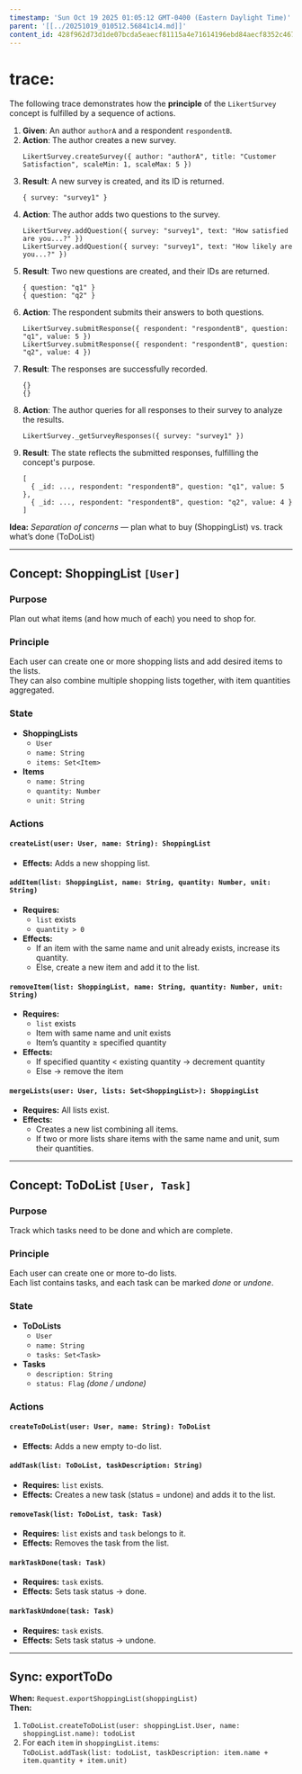 ```yaml
---
timestamp: 'Sun Oct 19 2025 01:05:12 GMT-0400 (Eastern Daylight Time)'
parent: '[[../20251019_010512.56841c14.md]]'
content_id: 428f962d73d1de07bcda5eaecf81115a4e71614196ebd84aecf8352c46769fa8
---
```


# trace:

The following trace demonstrates how the **principle** of the `LikertSurvey` concept is fulfilled by a sequence of actions.

1. **Given**: An author `authorA` and a respondent `respondentB`.
2. **Action**: The author creates a new survey.
   ```
   LikertSurvey.createSurvey({ author: "authorA", title: "Customer Satisfaction", scaleMin: 1, scaleMax: 5 })
   ```
3. **Result**: A new survey is created, and its ID is returned.
   ```
   { survey: "survey1" }
   ```
4. **Action**: The author adds two questions to the survey.
   ```
   LikertSurvey.addQuestion({ survey: "survey1", text: "How satisfied are you...?" })
   LikertSurvey.addQuestion({ survey: "survey1", text: "How likely are you...?" })
   ```
5. **Result**: Two new questions are created, and their IDs are returned.
   ```
   { question: "q1" }
   { question: "q2" }
   ```
6. **Action**: The respondent submits their answers to both questions.
   ```
   LikertSurvey.submitResponse({ respondent: "respondentB", question: "q1", value: 5 })
   LikertSurvey.submitResponse({ respondent: "respondentB", question: "q2", value: 4 })
   ```
7. **Result**: The responses are successfully recorded.
   ```
   {}
   {}
   ```
8. **Action**: The author queries for all responses to their survey to analyze the results.
   ```
   LikertSurvey._getSurveyResponses({ survey: "survey1" })
   ```
9. **Result**: The state reflects the submitted responses, fulfilling the concept's purpose.
   ```
   [
     { _id: ..., respondent: "respondentB", question: "q1", value: 5 },
     { _id: ..., respondent: "respondentB", question: "q2", value: 4 }
   ]
   ```

**Idea:** *Separation of concerns* — plan what to buy (ShoppingList) vs. track what’s done (ToDoList)

***

## **Concept: ShoppingList** `[User]`

### **Purpose**

Plan out what items (and how much of each) you need to shop for.

### **Principle**

Each user can create one or more shopping lists and add desired items to the lists.\
They can also combine multiple shopping lists together, with item quantities aggregated.

### **State**

* **ShoppingLists**
  * `User`
  * `name: String`
  * `items: Set<Item>`
* **Items**
  * `name: String`
  * `quantity: Number`
  * `unit: String`

### **Actions**

#### `createList(user: User, name: String): ShoppingList`

* **Effects:** Adds a new shopping list.

#### `addItem(list: ShoppingList, name: String, quantity: Number, unit: String)`

* **Requires:**
  * `list` exists
  * `quantity > 0`
* **Effects:**
  * If an item with the same name and unit already exists, increase its quantity.
  * Else, create a new item and add it to the list.

#### `removeItem(list: ShoppingList, name: String, quantity: Number, unit: String)`

* **Requires:**
  * `list` exists
  * Item with same name and unit exists
  * Item’s quantity ≥ specified quantity
* **Effects:**
  * If specified quantity < existing quantity → decrement quantity
  * Else → remove the item

#### `mergeLists(user: User, lists: Set<ShoppingList>): ShoppingList`

* **Requires:** All lists exist.
* **Effects:**
  * Creates a new list combining all items.
  * If two or more lists share items with the same name and unit, sum their quantities.

***

## **Concept: ToDoList** `[User, Task]`

### **Purpose**

Track which tasks need to be done and which are complete.

### **Principle**

Each user can create one or more to-do lists.\
Each list contains tasks, and each task can be marked *done* or *undone*.

### **State**

* **ToDoLists**
  * `User`
  * `name: String`
  * `tasks: Set<Task>`
* **Tasks**
  * `description: String`
  * `status: Flag` *(done / undone)*

### **Actions**

#### `createToDoList(user: User, name: String): ToDoList`

* **Effects:** Adds a new empty to-do list.

#### `addTask(list: ToDoList, taskDescription: String)`

* **Requires:** `list` exists.
* **Effects:** Creates a new task (status = undone) and adds it to the list.

#### `removeTask(list: ToDoList, task: Task)`

* **Requires:** `list` exists and `task` belongs to it.
* **Effects:** Removes the task from the list.

#### `markTaskDone(task: Task)`

* **Requires:** `task` exists.
* **Effects:** Sets task status → done.

#### `markTaskUndone(task: Task)`

* **Requires:** `task` exists.
* **Effects:** Sets task status → undone.

***

## **Sync: exportToDo**

**When:** `Request.exportShoppingList(shoppingList)`\
**Then:**

1. `ToDoList.createToDoList(user: shoppingList.User, name: shoppingList.name): todoList`
2. For each `item` in `shoppingList.items`:\
   `ToDoList.addTask(list: todoList, taskDescription: item.name + item.quantity + item.unit)`
